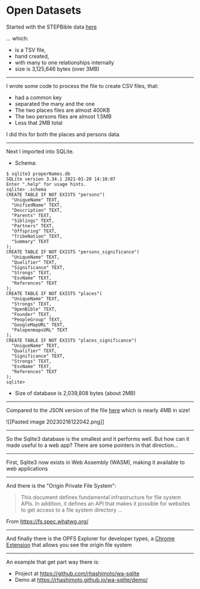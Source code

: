 # Open Datasets

Started with the STEPBible data [here](https://github.com/STEPBible/STEPBible-Data/blob/master/TIPNR%20-%20Translators%20Individualised%20Proper%20Names%20with%20all%20References%20-%20STEPBible.org%20CC%20BY.txt)

... which:
- is a TSV file, 
- hand created, 
- with many to one relationships internally
- size is 3,125,646 bytes (over 3MB)

---
I wrote some code to process the file to create CSV files, that:
- had a common key
- separated the many and the one
- The two places files are almost 400KB
- The two persons files are almost 1.5MB
- Less that 2MB total

I did this for both the places and persons data.

---
Next I imported into SQLite. 
- Schema:
```
$ sqlite3 properNames.db 
SQLite version 3.34.1 2021-01-20 14:10:07
Enter ".help" for usage hints.
sqlite> .schema
CREATE TABLE IF NOT EXISTS "persons"(
  "UniqueName" TEXT,
  "UnifiedName" TEXT,
  "Description" TEXT,
  "Parents" TEXT,
  "Siblings" TEXT,
  "Partners" TEXT,
  "Offspring" TEXT,
  "TribeNation" TEXT,
  "Summary" TEXT
);
CREATE TABLE IF NOT EXISTS "persons_significance"(
  "UniqueName" TEXT,
  "Qualifier" TEXT,
  "Significance" TEXT,
  "Strongs" TEXT,
  "EsvName" TEXT,
  "References" TEXT
);
CREATE TABLE IF NOT EXISTS "places"(
  "UniqueName" TEXT,
  "Strongs" TEXT,
  "OpenBible" TEXT,
  "Founder" TEXT,
  "PeopleGroup" TEXT,
  "GoogleMapURL" TEXT,
  "PalopenmapsURL" TEXT
);
CREATE TABLE IF NOT EXISTS "places_significance"(
  "UniqueName" TEXT,
  "Qualifier" TEXT,
  "Significance" TEXT,
  "Strongs" TEXT,
  "EsvName" TEXT,
  "References" TEXT
);
sqlite> 
```
- Size of database is 2,039,808 bytes (about 2MB)

---
Compared to the JSON version of the file [here](https://github.com/PatristicTextArchive/tipnr_data/blob/master/tipnr_persons.json)
which is nearly 4MB in size!

![[Pasted image 20230216122042.png]]

---
So the Sqlite3 database is the smallest and it performs well. But how can it made useful to a web app? There are some pointers in that direction...

---

First, Sqlite3 now exists in Web Assembly (WASM), making it available to web applications

---

And there is the "Origin Private File System":
> This document defines fundamental infrastructure for file system APIs. In addition, it defines an API that makes it possible for websites to get access to a file system directory ...

From https://fs.spec.whatwg.org/

---

And finally there is the OPFS Explorer for developer types, a [Chrome Extension](https://chrome.google.com/webstore/detail/opfs-explorer/acndjpgkpaclldomagafnognkcgjignd) that allows you see the origin file system

---

An example that get part way there is:
- Project at https://github.com/rhashimoto/wa-sqlite
- Demo at https://rhashimoto.github.io/wa-sqlite/demo/
